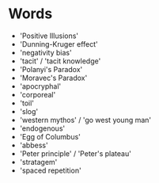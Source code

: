 # Words

- 'Positive Illusions'
- 'Dunning-Kruger effect'
- 'negativity bias'
- 'tacit' / 'tacit knowledge'
- 'Polanyi's Paradox'
- 'Moravec's Paradox'
- 'apocryphal'
- 'corporeal'
- 'toil'
- 'slog'
- 'western mythos' / 'go west young man'
- 'endogenous'
- 'Egg of Columbus'
- 'abbess'
- 'Peter principle' / 'Peter's plateau'
- 'stratagem'
- 'spaced repetition'
